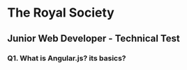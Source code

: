 
# The Royal Society

## Junior Web Developer - Technical Test

### Q1. What is Angular.js? its basics? 
### 

### 